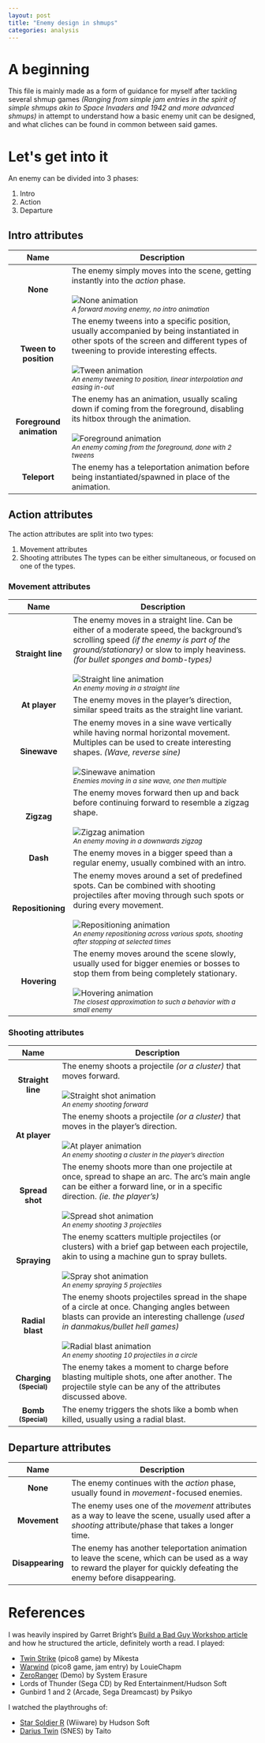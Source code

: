 ```yaml
---
layout: post
title: "Enemy design in shmups"
categories: analysis
---
```


# A beginning
This file is mainly made as a form of guidance for myself after tackling several shmup games *(Ranging from simple jam entries in the spirit of simple shmups akin to Space Invaders and 1942 and more advanced shmups)* in attempt to understand how a basic enemy unit can be designed, and what cliches can be found in common between said games.

# Let's get into it
An enemy can be divided into 3 phases:
1. Intro
2. Action
3. Departure

## Intro attributes

| Name | Description |
| :-------------: | ------------- |
| **None** | The enemy simply moves into the scene, getting instantly into the *action* phase. <br><br> ![None animation](../img/intro_none.gif) <br> <sub>*A forward moving enemy, no intro animation*</sub> |
| **Tween to position** | The enemy tweens into a specific position, usually accompanied by being instantiated in other spots of the screen and different types of tweening to provide interesting effects. <br><br> ![Tween animation](../img/intro_tween.gif) <br> <sub>*An enemy tweening to position, linear interpolation and easing in-out*</sub> |
| **Foreground animation** | The enemy has an animation, usually scaling down if coming from the foreground, disabling its hitbox through the animation. <br><br> ![Foreground animation](../img/intro_foreground.gif) <br> <sub>*An enemy coming from the foreground, done with 2 tweens*</sub> |
| **Teleport** | The enemy has a teleportation animation before being instantiated/spawned in place of the animation. |

## Action attributes
The action attributes are split into two types:
1. Movement attributes
2. Shooting attributes
The types can be either simultaneous, or focused on one of the types.

### Movement attributes

| Name | Description |
| :-------------: | ------------- |
| **Straight line** | The enemy moves in a straight line. Can be either of a moderate speed, the background’s scrolling speed *(if the enemy is part of the ground/stationary)* or slow to imply heaviness. *(for bullet sponges and bomb-types)* <br><br> ![Straight line animation](../img/intro_none.gif) <br> <sub>*An enemy moving in a straight line*</sub> |
| **At player** | The enemy moves in the player’s direction, similar speed traits as the straight line variant. |
| **Sinewave** | The enemy moves in a sine wave vertically while having normal horizontal movement. Multiples can be used to create interesting shapes. *(Wave, reverse sine)* <br><br> ![Sinewave animation](../img/movement_sine.gif) <br> <sub>*Enemies moving in a sine wave, one then multiple*</sub> |
| **Zigzag** | The enemy moves forward then up and back before continuing forward to resemble a zigzag shape. <br><br> ![Zigzag animation](../img/movement_zigzag.gif) <br> <sub>*An enemy moving in a downwards zigzag*</sub> |
| **Dash** | The enemy moves in a bigger speed than a regular enemy, usually combined with an intro. |
| **Repositioning** | The enemy moves around a set of predefined spots. Can be combined with shooting projectiles after moving through such spots or during every movement. <br><br> ![Repositioning animation](../img/movement_repositioning.gif) <br> <sub>*An enemy repositioning across various spots, shooting after stopping at selected times*</sub> |
| **Hovering** | The enemy moves around the scene slowly, usually used for bigger enemies or bosses to stop them from being completely stationary. <br><br> ![Hovering animation](../img/movement_hover.gif) <br> <sub>*The closest approximation to such a behavior with a small enemy*</sub> |

### Shooting attributes

| Name | Description |
| :-------------: | ------------- |
| **Straight line** | The enemy shoots a projectile *(or a cluster)* that moves forward. <br><br> ![Straight shot animation](../img/shooting_straightline.gif) <br> <sub>*An enemy shooting forward*</sub> |
| **At player** | The enemy shoots a projectile *(or a cluster)* that moves in the player’s direction. <br><br> ![At player animation](../img/shooting_atplayer.gif) <br> <sub>*An enemy shooting a cluster in the player’s direction*</sub> |
| **Spread shot** | The enemy shoots more than one projectile at once, spread to shape an arc. The arc’s main angle can be either a forward line, or in a specific direction. *(ie. the player’s)* <br><br> ![Spread shot animation](../img/shooting_spreadshot.gif) <br> <sub>*An enemy shooting 3 projectiles*</sub> |
| **Spraying** | The enemy scatters multiple projectiles (or clusters) with a brief gap between each projectile, akin to using a machine gun to spray bullets. <br><br> ![Spray shot animation](../img/shooting_spraying.gif) <br> <sub>*An enemy spraying 5 projectiles*</sub> |
| **Radial blast** | The enemy shoots projectiles spread in the shape of a circle at once. Changing angles between blasts can provide an interesting challenge *(used in danmakus/bullet hell games)* <br><br> ![Radial blast animation](../img/shooting_radialblast.gif) <br> <sub>*An enemy shooting 10 projectiles in a circle*</sub> |
| **Charging <sub>(Special)</sub>** | The enemy takes a moment to charge before blasting multiple shots, one after another. The projectile style can be any of the attributes discussed above. |
| **Bomb <br><sub>(Special)</sub>** | The enemy triggers the shots like a bomb when killed, usually using a radial blast. |

## Departure attributes

| Name | Description |
| :-------------: | ------------- |
| **None** | The enemy continues with the *action* phase, usually found in *movement*-focused enemies. |
| **Movement** | The enemy uses one of the *movement* attributes as a way to leave the scene, usually used after a *shooting* attribute/phase that takes a longer time. |
| **Disappearing** | The enemy has another teleportation animation to leave the scene, which can be used as a way to reward the player for quickly defeating the enemy before disappearing. |

# References
I was heavily inspired by Garret Bright’s [Build a Bad Guy Workshop article](https://www.gamedeveloper.com/design/build-a-bad-guy-workshop---designing-enemies-for-retro-games) and how he structured the article, definitely worth a read.
I played:
- [Twin Strike](https://www.lexaloffle.com/bbs/?tid=43453) (pico8 game) by Mikesta
- [Warwind](https://louiechapm.itch.io/warwind) (pico8 game, jam entry) by LouieChapm
- [ZeroRanger](https://se-made.com/zeroranger.html) (Demo) by System Erasure
- Lords of Thunder (Sega CD) by Red Entertainment/Hudson Soft
- Gunbird 1 and 2 (Arcade, Sega Dreamcast) by Psikyo

I watched the playthroughs of:
- [Star Soldier R](https://www.youtube.com/watch?v=yZRBxNcLQuk) (Wiiware) by Hudson Soft
- [Darius Twin](https://youtu.be/9OjfHqxdNjA) (SNES) by Taito

